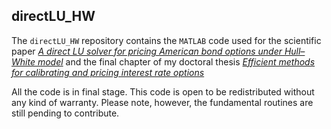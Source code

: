 ## directLU_HW
The `directLU_HW` repository contains the `MATLAB` code used for the
scientific paper [_A direct LU solver for pricing American bond
options under Hull–White
model_](https://www.sciencedirect.com/science/article/pii/S0377042716302205) 
and the final chapter of my doctoral thesis [_Efficient methods for
calibrating and pricing interest rate
options_](https://repositorioinstitucional.ceu.es/bitstream/10637/12907/1/Efficient_Navarro_UCHCEU_Tesis_2012.pdf) 

All the code is in final stage. This code is open to be redistributed
without any kind of warranty. Please note, however, the fundamental
routines are still pending to contribute.


